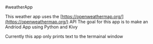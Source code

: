 #weatherApp

This weather app uses the [https://openweathermap.org/](https://openweathermap.org/) API
The goal for this app is to make an Andriod App using Python and Kivy

Currently this app only prints text to the termainal window
